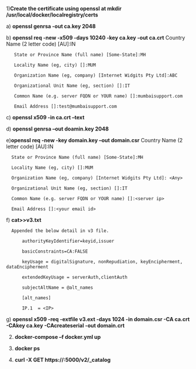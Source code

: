 
1)**Create the certificate using openssl at mkdir /usr/local/docker/localregistry/certs**


a) **openssl genrsa -out ca.key 2048**

b) **openssl req -new -x509 -days 10240 -key ca.key -out ca.crt**
       Country Name (2 letter code) [AU]:IN
       
       State or Province Name (full name) [Some-State]:MH
       
       Locality Name (eg, city) []:MUM
       
       Organization Name (eg, company) [Internet Widgits Pty Ltd]:ABC
       
       Organizational Unit Name (eg, section) []:IT
       
       Common Name (e.g. server FQDN or YOUR name) []:mumbaisupport.com
       
       Email Address []:test@mumbaisupport.com


       
c) **openssl x509 -in ca.crt –text**

d) **openssl genrsa –out doamin.key 2048**

e)**openssl req -new -key domain.key –out domain.csr**
      Country Name (2 letter code) [AU]:IN
      
      State or Province Name (full name) [Some-State]:MH
      
      Locality Name (eg, city) []:MUM
      
      Organization Name (eg, company) [Internet Widgits Pty Ltd]: <Any>
      
      Organizational Unit Name (eg, section) []:IT
      
      Common Name (e.g. server FQDN or YOUR name) []:<server ip>
      
      Email Address []:<your email id>

f) **cat>>v3.txt**

      Appended the below detail in v3 file.
          
          authorityKeyIdentifier=keyid,issuer
          
          basicConstraints=CA:FALSE
          
          keyUsage = digitalSignature, nonRepudiation, keyEncipherment, dataEncipherment
          
          extendedKeyUsage = serverAuth,clientAuth
          
          subjectAltName = @alt_names
          
          [alt_names]
          
          IP.1  = <IP>

g) **openssl x509 -req -extfile v3.ext -days 1024 -in domain.csr -CA ca.crt -CAkey ca.key -CAcreateserial -out domain.crt**

2) **docker-compose –f docker.yml up** 

3)  **docker ps**

4)   **curl -X GET https://<IP>:5000/v2/_catalog**
